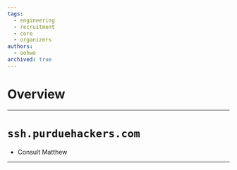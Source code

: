 ```yaml
---
tags:
  - engineering
  - recruitment
  - core
  - organizers
authors:
  - oohwo
archived: true
---
```

# Overview

-----
# `ssh.purduehackers.com`
- Consult Matthew
-----
